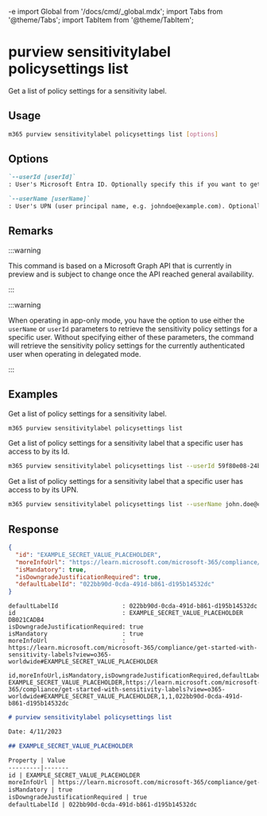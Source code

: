 -e <!-- DISCLAIMER: All secrets, passwords, and sensitive values in this document are examples only and not real credentials. -->
import Global from '/docs/cmd/_global.mdx';
import Tabs from '@theme/Tabs';
import TabItem from '@theme/TabItem';

# purview sensitivitylabel policysettings list

Get a list of policy settings for a sensitivity label.

## Usage

```sh
m365 purview sensitivitylabel policysettings list [options]
```

## Options

```md definition-list
`--userId [userId]`
: User's Microsoft Entra ID. Optionally specify this if you want to get a list of policy settings for a sensitivity label that the user has access to. Specify either `userId` or `userName` but not both.

`--userName [userName]`
: User's UPN (user principal name, e.g. johndoe@example.com). Optionally specify this if you want to get a list of policy settings for a sensitivity label that the user has access to. Specify either `userId` or `userName` but not both.
```

<Global />

## Remarks

:::warning

This command is based on a Microsoft Graph API that is currently in preview and is subject to change once the API reached general availability.

:::

:::warning

When operating in app-only mode, you have the option to use either the `userName` or `userId` parameters to retrieve the sensitivity policy settings for a specific user. Without specifying either of these parameters, the command will retrieve the sensitivity policy settings for the currently authenticated user when operating in delegated mode.

:::

## Examples

Get a list of policy settings for a sensitivity label.

```sh
m365 purview sensitivitylabel policysettings list
```

Get a list of policy settings for a sensitivity label that a specific user has access to by its Id.

```sh
m365 purview sensitivitylabel policysettings list --userId 59f80e08-24b1-41f8-8586-16765fd830d3
```

Get a list of policy settings for a sensitivity label that a specific user has access to by its UPN.

```sh
m365 purview sensitivitylabel policysettings list --userName john.doe@contoso.com
```

## Response

<Tabs>
  <TabItem value="JSON">

  ```json
  {
    "id": "EXAMPLE_SECRET_VALUE_PLACEHOLDER",
    "moreInfoUrl": "https://learn.microsoft.com/microsoft-365/compliance/get-started-with-sensitivity-labels?view=o365-worldwide#EXAMPLE_SECRET_VALUE_PLACEHOLDER",
    "isMandatory": true,
    "isDowngradeJustificationRequired": true,
    "defaultLabelId": "022bb90d-0cda-491d-b861-d195b14532dc"
  }
  ```

  </TabItem>
  <TabItem value="Text">

  ```text
  defaultLabelId                  : 022bb90d-0cda-491d-b861-d195b14532dc
  id                              : EXAMPLE_SECRET_VALUE_PLACEHOLDER
  DB021CADB4
  isDowngradeJustificationRequired: true
  isMandatory                     : true
  moreInfoUrl                     : https://learn.microsoft.com/microsoft-365/compliance/get-started-with-sensitivity-labels?view=o365-worldwide#EXAMPLE_SECRET_VALUE_PLACEHOLDER
  ```

  </TabItem>
  <TabItem value="CSV">

  ```csv
  id,moreInfoUrl,isMandatory,isDowngradeJustificationRequired,defaultLabelId
  EXAMPLE_SECRET_VALUE_PLACEHOLDER,https://learn.microsoft.com/microsoft-365/compliance/get-started-with-sensitivity-labels?view=o365-worldwide#EXAMPLE_SECRET_VALUE_PLACEHOLDER,1,1,022bb90d-0cda-491d-b861-d195b14532dc
  ```

  </TabItem>
  <TabItem value="Markdown">

  ```md
  # purview sensitivitylabel policysettings list

  Date: 4/11/2023

  ## EXAMPLE_SECRET_VALUE_PLACEHOLDER

  Property | Value
  ---------|-------
  id | EXAMPLE_SECRET_VALUE_PLACEHOLDER
  moreInfoUrl | https://learn.microsoft.com/microsoft-365/compliance/get-started-with-sensitivity-labels?view=o365-worldwide#EXAMPLE_SECRET_VALUE_PLACEHOLDER
  isMandatory | true
  isDowngradeJustificationRequired | true
  defaultLabelId | 022bb90d-0cda-491d-b861-d195b14532dc
  ```

  </TabItem>
</Tabs>
